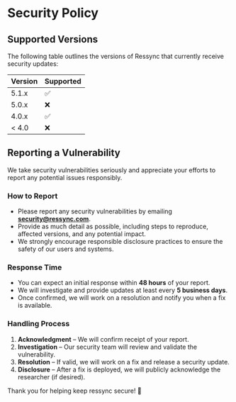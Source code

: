 # Security Policy

## Supported Versions

The following table outlines the versions of Ressync that currently receive security updates:

| Version | Supported          |
| ------- | ------------------ |
| 5.1.x   | :white_check_mark: |
| 5.0.x   | :x:                |
| 4.0.x   | :white_check_mark: |
| < 4.0   | :x:                |

## Reporting a Vulnerability

We take security vulnerabilities seriously and appreciate your efforts to report any potential issues responsibly.

### How to Report
- Please report any security vulnerabilities by emailing **security@ressync.com**.
- Provide as much detail as possible, including steps to reproduce, affected versions, and any potential impact.
- We strongly encourage responsible disclosure practices to ensure the safety of our users and systems.

### Response Time
- You can expect an initial response within **48 hours** of your report.
- We will investigate and provide updates at least every **5 business days**.
- Once confirmed, we will work on a resolution and notify you when a fix is available.

### Handling Process
1. **Acknowledgment** – We will confirm receipt of your report.
2. **Investigation** – Our security team will review and validate the vulnerability.
3. **Resolution** – If valid, we will work on a fix and release a security update.
4. **Disclosure** – After a fix is deployed, we will publicly acknowledge the researcher (if desired).

Thank you for helping keep ressync secure! 🚀
